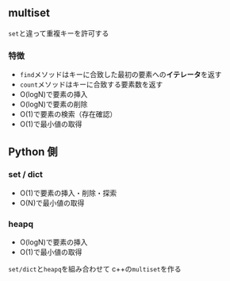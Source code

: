 ## multiset

`set`と違って重複キーを許可する

### 特徴

- `find`メソッドはキーに合致した最初の要素への**イテレータ**を返す
- `count`メソッドはキーに合致する要素数を返す
- O(logN)で要素の挿入
- O(logN)で要素の削除
- O(1)で要素の検索（存在確認）
- O(1)で最小値の取得

## Python 側

### set / dict

- O(1)で要素の挿入・削除・探索
- O(N)で最小値の取得

### heapq

- O(logN)で要素の挿入
- O(1)で最小値の取得

`set/dict`と`heapq`を組み合わせて c++の`multiset`を作る
